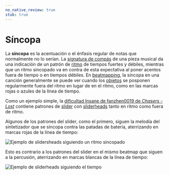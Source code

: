 ```yaml
---
no_native_review: true
stub: true
---
```


# Síncopa

La **síncopa** es la acentuación o el énfasis regular de notas que normalmente no lo serían. La [signatura de compás](/wiki/Music_theory/Time_signature) de una pieza musical da una indicación de un patrón de [ritmo](/wiki/Music_theory/Rhythm) de tiempos fuertes y débiles, mientras que un ritmo sincopado va en contra de esta expectativa al poner acentos fuera de tiempo o en tiempos débiles. En [beatmapping](/wiki/Beatmapping), la síncopa en una canción generalmente se puede ver cuando los [objetos](/wiki/Hit_object) se posponen regularmente fuera del ritmo en lugar de en el ritmo, como en las marcas rojas o azules de la línea de tiempo.

Como un ejemplo simple, la [dificultad Insane de fanzhen0019 de *Chasers - Lost*](https://osu.ppy.sh/beatmapsets/151114#osu/372628) contiene patrones de [slider](/wiki/Hit_object/Slider) con [sliderheads](/wiki/Hit_object/Sliderhead) tanto en ritmo como fuera de ritmo.

Algunos de los patrones del slider, como el primero, siguen la melodía del sintetizador que se sincopa contra las patadas de batería, aterrizando en marcas rojas de la línea de tiempo:

![Ejemplo de slidersheads siguiendo un ritmo sincopado](img/syncopated-sliders.png)

Esto es contrario a los patrones del slider en el mismo beatmap que siguen a la percusión, aterrizando en marcas blancas de la línea de tiempo:

![Ejemplo de sliderheads siguiendo el tiempo](img/unsyncopated-sliders.png)
